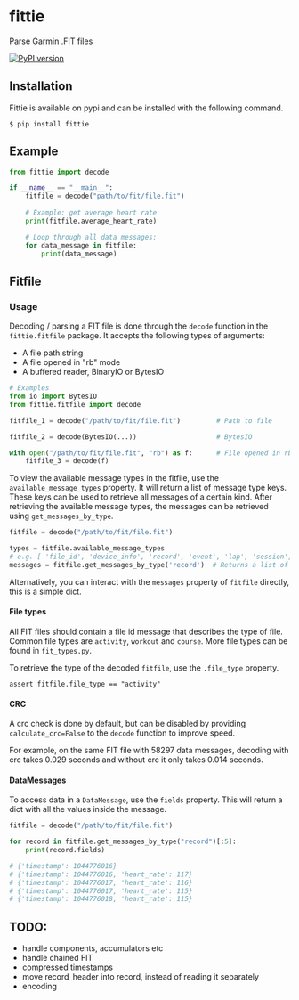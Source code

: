 # fittie

Parse Garmin .FIT files

[![PyPI version](https://img.shields.io/pypi/v/fittie?color=green)](https://pypi.org/project/fittie/)

## Installation

Fittie is available on pypi and can be installed with the following command.

```shell
$ pip install fittie
```

## Example

```python
from fittie import decode

if __name__ == "__main__":
    fitfile = decode("path/to/fit/file.fit")
        
    # Example: get average heart rate
    print(fitfile.average_heart_rate)

    # Loop through all data messages:
    for data_message in fitfile:
        print(data_message)
```

<!-- fitfile section -->
## Fitfile

### Usage

Decoding / parsing a FIT file is done through the `decode` function in the 
`fittie.fitfile` package. It accepts the following types of arguments:

- A file path string
- A file opened in "rb" mode
- A buffered reader, BinaryIO or BytesIO

```python
# Examples
from io import BytesIO
from fittie.fitfile import decode

fitfile_1 = decode("/path/to/fit/file.fit")         # Path to file

fitfile_2 = decode(BytesIO(...))                    # BytesIO

with open("/path/to/fit/file.fit", "rb") as f:      # File opened in rb mode
    fitfile_3 = decode(f)
```

To view the available message types in the fitfile, use the `available_message_types` 
property. It will return a list of message type keys. These keys can be used to retrieve
all messages of a certain kind. After retrieving the available message types, 
the messages can be retrieved using `get_messages_by_type`.

```python
fitfile = decode("/path/to/fit/file.fit")

types = fitfile.available_message_types
# e.g. [ 'file_id', 'device_info', 'record', 'event', 'lap', 'session', 'activity']
messages = fitfile.get_messages_by_type('record')  # Returns a list of `DataMessage`
```

Alternatively, you can interact with the `messages` property of `fitfile` directly, this
is a simple dict.

#### File types

All FIT files should contain a file id message that describes the type of file. Common 
file types are `activity`, `workout` and `course`. More file types can be found in 
`fit_types.py`.

To retrieve the type of the decoded `fitfile`, use the `.file_type` property.

```pycon
assert fitfile.file_type == "activity"
```

#### CRC

A crc check is done by default, but can be disabled by providing `calculate_crc=False`
to the `decode` function to improve speed.

For example, on the same FIT file with 58297 data messages, decoding with crc takes 0.029 seconds and without
crc it only takes 0.014 seconds.

#### DataMessages

To access data in a `DataMessage`, use the `fields` property. This will return a dict
with all the values inside the message.

```python
fitfile = decode("/path/to/fit/file.fit")

for record in fitfile.get_messages_by_type("record")[:5]:
    print(record.fields)

# {'timestamp': 1044776016}
# {'timestamp': 1044776016, 'heart_rate': 117}
# {'timestamp': 1044776017, 'heart_rate': 116}
# {'timestamp': 1044776017, 'heart_rate': 115}
# {'timestamp': 1044776018, 'heart_rate': 115}
```

<!-- end fitfile section -->

## TODO:
 - handle components, accumulators etc
 - handle chained FIT
 - compressed timestamps
 - move record_header into record, instead of reading it separately
 - encoding
